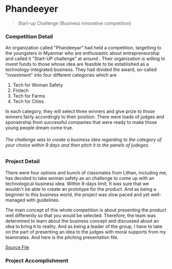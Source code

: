# Phandeeyer
> Start-up Challenge (Business innovative competition)

### Competition Detail
An organization called "Phandeeyar" had held a competition, targetting to the youngsters in Myanmar who are enthusiastic about entrepreneurship and called it "Start-UP challenge" at around .
Their organization is willing to invest funds to those whose idea are feasible to be established as a technology-integrated business. They had divided the award, so-called "investment" into four different categories which are 
1. Tech for Woman Safety
2. Fintech
3. Tech for Farms
4. Tech for Cities

In each category, they will select three winners and give prize to those winners fairly accordingly to their position. There were loads of judges and sponsership from successful companies that were ready to make those young people dream come true. 

###### The challenge was to create a business idea regarding to the category of your choice within 9 days and then pitch it to the panels of judeges.

### Project Detail
There were four options and bunch of classmates from Lithan, including me, has decided to take woman safety as an challenge to come up with an technological business idea. Within 9-days limit, It was sure that we wouldn't be able to create an prototype for the product. And as being a beginner to this business world, the project was slow paced and yet well-managed with guidelines. 

The main concept of this whole competition is about presenting the product well differently so that you would be selected. Therefore, the team was determined to learn about the business concept and discussed about an idea to bring it to reality. And as being a leader of the group, I have to take on the part of presenting an idea to the judges with moral supports from my teammates. And here is the pitching presentation file.

<a href= "https://docs.google.com/presentation/d/1xTG4irKteLonhC5KzVnycg3RQP9e-mTWIuTN4it7EOk/edit?usp=sharing"> Source File</a>

### Project Accomplishment
